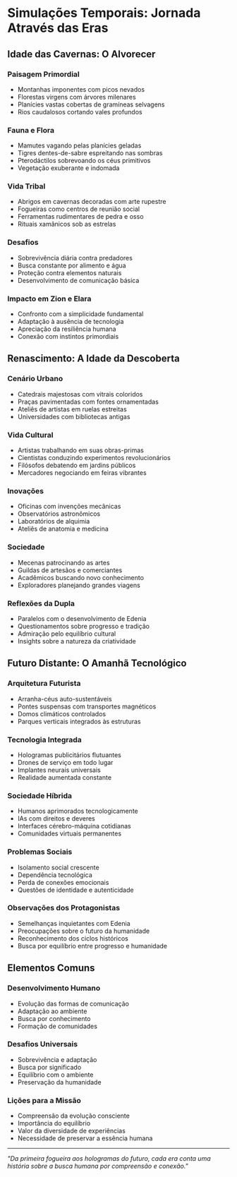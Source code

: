 # Simulações Temporais: Jornada Através das Eras

## Idade das Cavernas: O Alvorecer

### Paisagem Primordial
- Montanhas imponentes com picos nevados
- Florestas virgens com árvores milenares
- Planícies vastas cobertas de gramíneas selvagens
- Rios caudalosos cortando vales profundos

### Fauna e Flora
- Mamutes vagando pelas planícies geladas
- Tigres dentes-de-sabre espreitando nas sombras
- Pterodáctilos sobrevoando os céus primitivos
- Vegetação exuberante e indomada

### Vida Tribal
- Abrigos em cavernas decoradas com arte rupestre
- Fogueiras como centros de reunião social
- Ferramentas rudimentares de pedra e osso
- Rituais xamânicos sob as estrelas

### Desafios
- Sobrevivência diária contra predadores
- Busca constante por alimento e água
- Proteção contra elementos naturais
- Desenvolvimento de comunicação básica

### Impacto em Zion e Elara
- Confronto com a simplicidade fundamental
- Adaptação à ausência de tecnologia
- Apreciação da resiliência humana
- Conexão com instintos primordiais

## Renascimento: A Idade da Descoberta

### Cenário Urbano
- Catedrais majestosas com vitrais coloridos
- Praças pavimentadas com fontes ornamentadas
- Ateliês de artistas em ruelas estreitas
- Universidades com bibliotecas antigas

### Vida Cultural
- Artistas trabalhando em suas obras-primas
- Cientistas conduzindo experimentos revolucionários
- Filósofos debatendo em jardins públicos
- Mercadores negociando em feiras vibrantes

### Inovações
- Oficinas com invenções mecânicas
- Observatórios astronômicos
- Laboratórios de alquimia
- Ateliês de anatomia e medicina

### Sociedade
- Mecenas patrocinando as artes
- Guildas de artesãos e comerciantes
- Acadêmicos buscando novo conhecimento
- Exploradores planejando grandes viagens

### Reflexões da Dupla
- Paralelos com o desenvolvimento de Edenia
- Questionamentos sobre progresso e tradição
- Admiração pelo equilíbrio cultural
- Insights sobre a natureza da criatividade

## Futuro Distante: O Amanhã Tecnológico

### Arquitetura Futurista
- Arranha-céus auto-sustentáveis
- Pontes suspensas com transportes magnéticos
- Domos climáticos controlados
- Parques verticais integrados às estruturas

### Tecnologia Integrada
- Hologramas publicitários flutuantes
- Drones de serviço em todo lugar
- Implantes neurais universais
- Realidade aumentada constante

### Sociedade Híbrida
- Humanos aprimorados tecnologicamente
- IAs com direitos e deveres
- Interfaces cérebro-máquina cotidianas
- Comunidades virtuais permanentes

### Problemas Sociais
- Isolamento social crescente
- Dependência tecnológica
- Perda de conexões emocionais
- Questões de identidade e autenticidade

### Observações dos Protagonistas
- Semelhanças inquietantes com Edenia
- Preocupações sobre o futuro da humanidade
- Reconhecimento dos ciclos históricos
- Busca por equilíbrio entre progresso e humanidade

## Elementos Comuns

### Desenvolvimento Humano
- Evolução das formas de comunicação
- Adaptação ao ambiente
- Busca por conhecimento
- Formação de comunidades

### Desafios Universais
- Sobrevivência e adaptação
- Busca por significado
- Equilíbrio com o ambiente
- Preservação da humanidade

### Lições para a Missão
- Compreensão da evolução consciente
- Importância do equilíbrio
- Valor da diversidade de experiências
- Necessidade de preservar a essência humana

---

*"Da primeira fogueira aos hologramas do futuro, cada era conta uma história sobre a busca humana por compreensão e conexão."*

